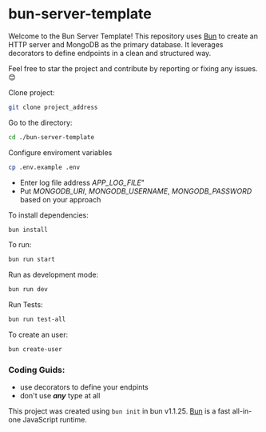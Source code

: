 # bun-server-template

Welcome to the Bun Server Template! This repository uses <a href="https://bun.sh/">Bun</a> to create an HTTP server and
MongoDB as the primary database. It leverages decorators to define endpoints in a clean and structured way.

Feel free to star the project and contribute by reporting or fixing any issues. 😊

Clone project:

```bash
git clone project_address
```

Go to the directory:

```bash
cd ./bun-server-template
```

Configure enviroment variables

```bash
cp .env.example .env
```

- Enter log file address <i>APP_LOG_FILE</i>"
- Put <i>MONGODB_URI</i>, <i>MONGODB_USERNAME</i>, <i>MONGODB_PASSWORD</i> based on your approach

To install dependencies:

```bash
bun install
```

To run:

```bash
bun run start
```

Run as development mode:

```bash
bun run dev
```

Run Tests:

```bash
bun run test-all
```

To create an user:

```bash
bun create-user
```

### Coding Guids:

- use decorators to define your endpints
- don't use **_any_** type at all

This project was created using `bun init` in bun v1.1.25. [Bun](https://bun.sh) is a fast all-in-one JavaScript runtime.
